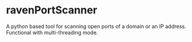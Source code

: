 # ravenPortScanner

A python based tool for scanning open ports of a domain or an IP address. Functional with multi-threading mode. 